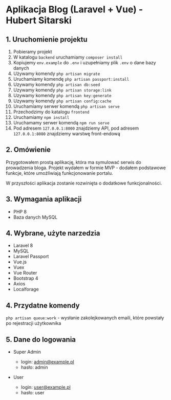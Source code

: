 # Aplikacja Blog (Laravel + Vue) - Hubert Sitarski

## 1. Uruchomienie projektu

1. Pobieramy projekt
2. W katalogu `backend` uruchamiamy `composer install`
3. Kopiujemy `env.example` do `.env` i uzupełniamy plik `.env` o dane bazy danych
4. Używamy komendy `php artisan migrate`
5. Uruchamiamy komendę `php artisan passport:install`
6. Uzywamy komendy `php artisan db:seed`
7. Uzywamy komendy `php artisan storage:link`
8. Uzywamy komendy `php artisan key:generate`
9. Uzywamy komendy `php artisan config:cache`
10. Uruchamiamy serwer komendą `php artisan serve`
11. Przechodzimy do katalogu `frontend`
12. Uruchamiamy `npm install`
13. Uruchamamy serwer komendą `npm run serve`
14. Pod adresem `127.0.0.1:8000` znajdziemy API, pod adresem `127.0.0.1:8080` znajdziemy warstwę front-endową

## 2. Omówienie

Przygotowałem prostą aplikację, która ma symulować serwis do prowadzenia bloga. Projekt wydałem w formie MVP - dodałem podstawowe funkcje, które umożliwiają funkcjonowanie portalu.

W przyszłości aplikacja zostanie rozwinięta o dodatkowe funkcjonalności.

## 3. Wymagania aplikacji

* PHP 8
* Baza danych MySQL

## 4. Wybrane, użyte narzedzia

* Laravel 8
* MySQL
* Laravel Passport
* Vue.js
* Vuex
* Vue Router
* Bootstrap 4
* Axios
* Localforage

## 4. Przydatne komendy
`php artisan queue:work` - wysłanie zakolejkowanych emaili, które powstały po rejestracji użytkownika

## 5. Dane do logowania
* Super Admin
    * login: admin@example.pl
    * hasło: admin
    
* User
    * login: user@example.pl
    * hasło: user